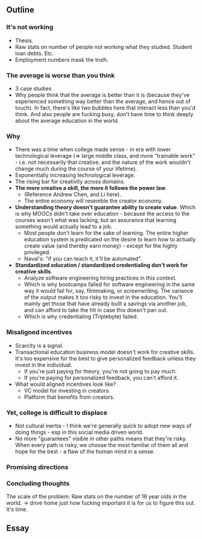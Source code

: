 ## Outline
### It's not working
- Thesis.
- Raw stats on number of people not working what they studied. Student loan debts. Etc.
- Employment numbers mask the truth.
### The average is worse than you think
- 3 case studies
- Why people think that the average is better than it is (because they've experienced something way better than the average, and hence out of touch). In fact, there's like two bubbles here that interact less than you'd think. And also people are fucking busy, don't have time to think deeply about the average education in the world.
### Why
- There was a time when college made sense - in era with lower technological leverage (=> large middle class, and more "trainable work" - i.e. not necessarily that creative, and the nature of the work wouldn't change much during the course of your lifetime).
- Exponentially increasing technological leverage.
- The rising bar for creativity across domains.
- **The more creative a skill, the more it follows the power law**.
	- (Reference Andrew Chen, and Li here).
	- The entire economy will resemble the creator economy.
- **Understanding theory doesn't guarantee ability to create value**. Which is why MOOCs didn't take over education - because the access to the courses wasn't what was lacking, but an assurance that learning something would actually lead to a job.
	- Most people don't learn for the sake of learning. The entire higher education system is predicated on the desire to learn how to actually create value (and thereby earn money) - except for the highly privileged.
	- Naval's: "if you can teach it, it'll be automated".
- **Standardized education / standardized credentialing don't work for creative skills**.
	- Analyze software engineering hiring practices in this context.
	- Which is why bootcamps failed for software engineering in the same way it would fail for, say, filmmaking, or screenwriting. The variance of the output makes it too risky to invest in the education. You'll mainly get those that have already built a savings via another job, and can afford to take the hit in case this doesn't pan out.
	- Which is why credentialing (Triplebyte) failed.
### Misaligned incentives
- Scarcity is a signal.
- Transactional education business model doesn't work for creative skills. It's too expensive for the best to give personalized feedback unless they invest in the individual.
	- If you're just paying for theory, you're not going to pay much.
	- If you're paying for personalized feedback, you can't afford it.
- What would aligned incentives look like?
	- VC model for investing in creators.
	- Platform that benefits from creators.
### Yet, college is difficult to displace
- Not cultural inertia - I think we're generally quick to adopt new ways of doing things - esp in this social media driven world.
- No more "guarantees" visible in other paths means that they're risky. When every path is risky, we choose the most familiar of them all and hope for the best - a flaw of the human mind in a sense.
### Promising directions

### Concluding thoughts

The scale of the problem: Raw stats on the number of 18 year olds in the world. -> drive home just how fucking important it is for us to figure this out. It's time.
## Essay

